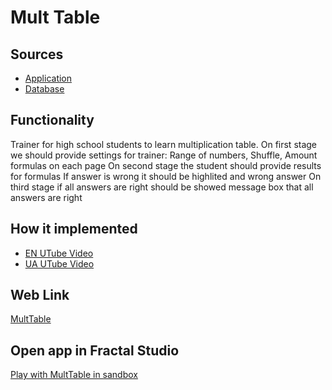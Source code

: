 # Mult Table

## Sources

- [Application](https://github.com/LearnFractal/FractalPlatform/tree/main/FractalPlatform.Examples/Applications/MultTable/MultTableApplication.cs)
- [Database](https://github.com/LearnFractal/FractalPlatform/tree/main/FractalPlatform.Examples/Databases/MultTable)

## Functionality

Trainer for high school students to learn multiplication table.
On first stage we should provide settings for trainer: 
   Range of numbers, Shuffle, Amount formulas on each page
On second stage the student should provide results for formulas
   If answer is wrong it should be highlited and wrong answer
On third stage if all answers are right 
   should be showed message box that all answers are right

## How it implemented

- [EN UTube Video](https://fraplat.com/jupiter/UTube?tag=108)
- [UA UTube Video](https://fraplat.com/jupiter/UTube?tag=208)

## Web Link

[MultTable](https://fraplat.com/jupiter/?app=MultTable)

## Open app in Fractal Studio

[Play with MultTable in sandbox](https://fraplat.com/mars/FractalStudio/?tag=MultTable+template)


